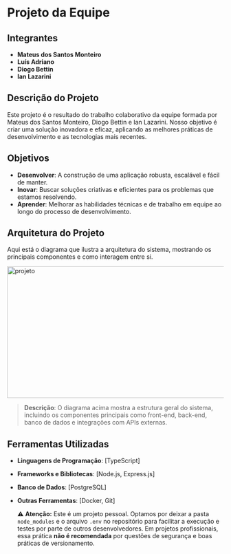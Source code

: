 # Projeto da Equipe

## Integrantes
- **Mateus dos Santos Monteiro**
- **Luís Adriano**
- **Diogo Bettin**
- **Ian Lazarini**

## Descrição do Projeto
Este projeto é o resultado do trabalho colaborativo da equipe formada por Mateus dos Santos Monteiro, Diogo Bettin e Ian Lazarini. Nosso objetivo é criar uma solução inovadora e eficaz, aplicando as melhores práticas de desenvolvimento e as tecnologias mais recentes.

## Objetivos
- **Desenvolver**: A construção de uma aplicação robusta, escalável e fácil de manter.
- **Inovar**: Buscar soluções criativas e eficientes para os problemas que estamos resolvendo.
- **Aprender**: Melhorar as habilidades técnicas e de trabalho em equipe ao longo do processo de desenvolvimento.

## Arquitetura do Projeto
Aqui está o diagrama que ilustra a arquitetura do sistema, mostrando os principais componentes e como interagem entre si.

<img width="718" height="306" alt="projeto" src="https://github.com/user-attachments/assets/73b3fa33-efeb-498a-a33d-d28d40bcfa38" />

> **Descrição**: O diagrama acima mostra a estrutura geral do sistema, incluindo os componentes principais como front-end, back-end, banco de dados e integrações com APIs externas.

## Ferramentas Utilizadas
- **Linguagens de Programação**: [TypeScript]
- **Frameworks e Bibliotecas**: [Node.js, Express.js]
- **Banco de Dados**: [PostgreSQL]
- **Outras Ferramentas**: [Docker, Git]

  ⚠️ **Atenção:** Este é um projeto pessoal. Optamos por deixar a pasta `node_modules` e o arquivo `.env` no repositório para facilitar a execução e testes por parte de outros desenvolvedores. Em projetos profissionais, essa prática **não é recomendada** por questões de segurança e boas práticas de versionamento.


